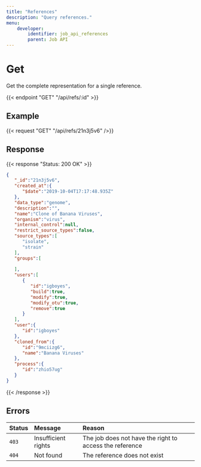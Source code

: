 ```yaml
---
title: "References"
description: "Query references."
menu:
    developer:
        identifier: job_api_references
        parent: Job API
---
```


# Get

Get the complete representation for a single reference.

{{< endpoint "GET" "/api/refs/:id" >}}

## Example

{{< request "GET" "/api/refs/21n3j5v6" />}}

## Response

{{< response "Status: 200 OK" >}}
```json
{
   "_id":"21n3j5v6",
   "created_at":{
      "$date":"2019-10-04T17:17:48.935Z"
   },
   "data_type":"genome",
   "description":"",
   "name":"Clone of Banana Viruses",
   "organism":"virus",
   "internal_control":null,
   "restrict_source_types":false,
   "source_types":[
      "isolate",
      "strain"
   ],
   "groups":[
      
   ],
   "users":[
      {
         "id":"igboyes",
         "build":true,
         "modify":true,
         "modify_otu":true,
         "remove":true
      }
   ],
   "user":{
      "id":"igboyes"
   },
   "cloned_from":{
      "id":"9mciizg6",
      "name":"Banana Viruses"
   },
   "process":{
      "id":"zhio57ug"
   }
}
```

{{< /response >}}

## Errors

| Status | Message             | Reason                                                         |
| :----- | :------------------ | :------------------------------------------------------------- |
| `403`  | Insufficient rights | The job does not have the right to access the reference        |
| `404`  | Not found           | The reference does not exist                                   |
